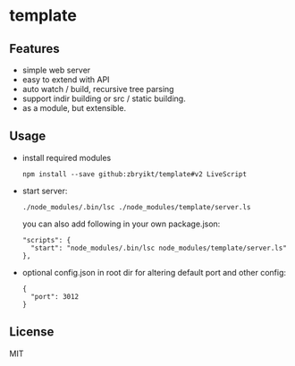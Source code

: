 # template 

## Features

 * simple web server
 * easy to extend with API
 * auto watch / build, recursive tree parsing
 * support indir building or src / static building.
 * as a module, but extensible.


## Usage

 * install required modules
   ```
   npm install --save github:zbryikt/template#v2 LiveScript
   ```
 * start server:
   ```
   ./node_modules/.bin/lsc ./node_modules/template/server.ls
   ```
   you can also add following in your own package.json:
   ```
   "scripts": {
     "start": "node_modules/.bin/lsc node_modules/template/server.ls"
   },
   ```
 * optional config.json in root dir for altering default port and other config:
   ```
   {
     "port": 3012
   }
   ```


## License

MIT
